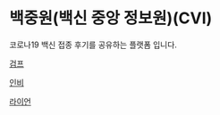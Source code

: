 # 백중원(백신 중앙 정보원)(CVI)

코로나19 백신 접종 후기를 공유하는 플랫폼 입니다.


[검프](./gump.md)

[인비](./inbi.md)

[라이언](/ryan.md)
